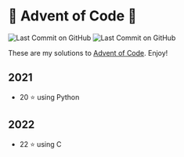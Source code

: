 # 🎄 Advent of Code 🎄

![Last Commit on GitHub](https://img.shields.io/github/license/berghdavid/Advent-of-code)
![Last Commit on GitHub](https://img.shields.io/github/last-commit/piscilus/aoc22)

These are my solutions to [Advent of Code](https://adventofcode.com/). Enjoy!

## 2021
- 20 &#11088; using Python

## 2022
- 22 &#11088; using C
